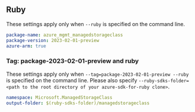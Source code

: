 ## Ruby

These settings apply only when `--ruby` is specified on the command line.

```yaml
package-name: azure_mgmt_managedstorageclass
package-version: 2023-02-01-preview
azure-arm: true
```

### Tag: package-2023-02-01-preview and ruby

These settings apply only when `--tag=package-2023-02-01-preview --ruby` is specified on the command line.
Please also specify `--ruby-sdks-folder=<path to the root directory of your azure-sdk-for-ruby clone>`.

```yaml $(tag) == 'package-2023-02-01-preview' && $(ruby)
namespace: Microsoft.ManagedStorageClass
output-folder: $(ruby-sdks-folder)/managedstorageclass
```
